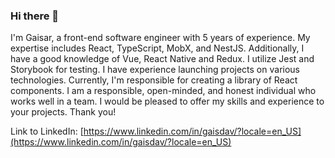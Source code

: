 ### Hi there 👋

I'm Gaisar, a front-end software engineer with 5 years of experience. My expertise includes React, TypeScript, MobX, and NestJS. Additionally, I have a good knowledge of Vue, React Native and Redux. I utilize Jest and Storybook for testing. I have experience launching projects on various technologies. Currently, I'm responsible for creating a library of React components.
I am a responsible, open-minded, and honest individual who works well in a team. I would be pleased to offer my skills and experience to your projects. Thank you!

Link to LinkedIn: [https://www.linkedin.com/in/gaisdav/?locale=en_US](https://www.linkedin.com/in/gaisdav/?locale=en_US)


<!--
**gaisdav/gaisdav** is a ✨ _special_ ✨ repository because its `README.md` (this file) appears on your GitHub profile.

Here are some ideas to get you started:

- 🔭 I’m currently working on ...
- 🌱 I’m currently learning ...
- 👯 I’m looking to collaborate on ...
- 🤔 I’m looking for help with ...
- 💬 Ask me about ...
- 📫 How to reach me: ...
- 😄 Pronouns: ...
- ⚡ Fun fact: ...
-->
